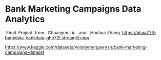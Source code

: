 # Bank Marketing Campaigns Data Analytics
 Final  Project  from   Chuanyue Liu   and   Houhua Zhang
 https://ahua773-bankdata-bankdata-ghb72t.streamlit.app/


https://www.kaggle.com/datasets/volodymyrgavrysh/bank-marketing-campaigns-dataset
 
